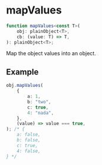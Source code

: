 # mapValues

```ts
function mapValues<const T>(
    obj: plainObject<T>,
    cb: (value: T) => T,
): plainObject<T>;
```

Map the object values into an object.

## Example

```ts
obj.mapValues(
    {
        a: 1,
        b: "two",
        c: true,
        4: "nada",
    },
    (value) => value === true,
); /* {
    a: false,
    b: false,
    c: true,
    4: false,
} */
```
